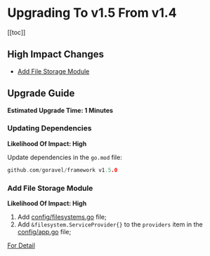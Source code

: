 # Upgrading To v1.5 From v1.4

[[toc]]

## High Impact Changes

- [Add File Storage Module](#add-file-storage-module)

## Upgrade Guide

**Estimated Upgrade Time: 1 Minutes**

### Updating Dependencies

**Likelihood Of Impact: High**

Update dependencies in the `go.mod` file:

```go
github.com/goravel/framework v1.5.0
```

### Add File Storage Module

**Likelihood Of Impact: High**

1. Add [config/filesystems.go](https://github.com/goravel/goravel/blob/v1.5.0/config/filesystems.go) file;
3. Add `&filesystem.ServiceProvider{}` to the `providers` item in the [config/app.go](https://github.com/goravel/goravel/blob/v1.5.0/config/app.go) file;

[For Detail](../digging-deeper/filesystem.md)

<CommentService/>